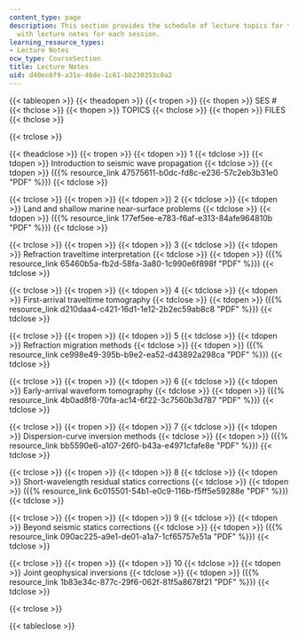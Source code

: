```yaml
---
content_type: page
description: This section provides the schedule of lecture topics for the course along
  with lecture notes for each session.
learning_resource_types:
- Lecture Notes
ocw_type: CourseSection
title: Lecture Notes
uid: d40ec6f9-a31e-46de-1c61-bb230353c0a2
---
```


{{< tableopen >}}
{{< theadopen >}}
{{< tropen >}}
{{< thopen >}}
SES #
{{< thclose >}}
{{< thopen >}}
TOPICS
{{< thclose >}}
{{< thopen >}}
FILES
{{< thclose >}}

{{< trclose >}}

{{< theadclose >}}
{{< tropen >}}
{{< tdopen >}}
1
{{< tdclose >}}
{{< tdopen >}}
Introduction to seismic wave propagation
{{< tdclose >}}
{{< tdopen >}}
({{% resource_link 47575611-b0dc-fd8c-e236-57c2eb3b31e0 "PDF" %}})
{{< tdclose >}}

{{< trclose >}}
{{< tropen >}}
{{< tdopen >}}
2
{{< tdclose >}}
{{< tdopen >}}
Land and shallow marine near-surface problems
{{< tdclose >}}
{{< tdopen >}}
({{% resource_link 177ef5ee-e783-f6af-e313-84afe964810b "PDF" %}})
{{< tdclose >}}

{{< trclose >}}
{{< tropen >}}
{{< tdopen >}}
3
{{< tdclose >}}
{{< tdopen >}}
Refraction traveltime interpretation
{{< tdclose >}}
{{< tdopen >}}
({{% resource_link 65460b5a-fb2d-58fa-3a80-1c990e6f898f "PDF" %}})
{{< tdclose >}}

{{< trclose >}}
{{< tropen >}}
{{< tdopen >}}
4
{{< tdclose >}}
{{< tdopen >}}
First-arrival traveltime tomography
{{< tdclose >}}
{{< tdopen >}}
({{% resource_link d210daa4-c421-16d1-1e12-2b2ec59ab8c8 "PDF" %}})
{{< tdclose >}}

{{< trclose >}}
{{< tropen >}}
{{< tdopen >}}
5
{{< tdclose >}}
{{< tdopen >}}
Refraction migration methods
{{< tdclose >}}
{{< tdopen >}}
({{% resource_link ce998e49-395b-b9e2-ea52-d43892a298ca "PDF" %}})
{{< tdclose >}}

{{< trclose >}}
{{< tropen >}}
{{< tdopen >}}
6
{{< tdclose >}}
{{< tdopen >}}
Early-arrival waveform tomography
{{< tdclose >}}
{{< tdopen >}}
({{% resource_link 4b0ad8f8-70fa-ac14-6f22-3c7560b3d787 "PDF" %}})
{{< tdclose >}}

{{< trclose >}}
{{< tropen >}}
{{< tdopen >}}
7
{{< tdclose >}}
{{< tdopen >}}
Dispersion-curve inversion methods
{{< tdclose >}}
{{< tdopen >}}
({{% resource_link bb5590e6-a107-26f0-b43a-e4971cfafe8e "PDF" %}})
{{< tdclose >}}

{{< trclose >}}
{{< tropen >}}
{{< tdopen >}}
8
{{< tdclose >}}
{{< tdopen >}}
Short-wavelength residual statics corrections
{{< tdclose >}}
{{< tdopen >}}
({{% resource_link 6c015501-54b1-e0c9-116b-f5ff5e59288e "PDF" %}})
{{< tdclose >}}

{{< trclose >}}
{{< tropen >}}
{{< tdopen >}}
9
{{< tdclose >}}
{{< tdopen >}}
Beyond seismic statics corrections
{{< tdclose >}}
{{< tdopen >}}
({{% resource_link 090ac225-a9e1-de01-a1a7-1cf65757e51a "PDF" %}})
{{< tdclose >}}

{{< trclose >}}
{{< tropen >}}
{{< tdopen >}}
10
{{< tdclose >}}
{{< tdopen >}}
Joint geophysical inversions
{{< tdclose >}}
{{< tdopen >}}
({{% resource_link 1b83e34c-877c-29f6-062f-81f5a8678f21 "PDF" %}})
{{< tdclose >}}

{{< trclose >}}

{{< tableclose >}}